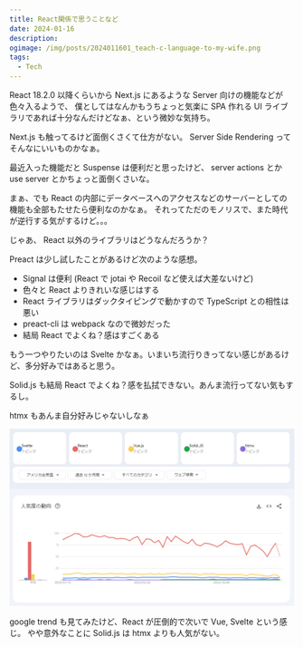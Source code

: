 ```yaml
---
title: React関係で思うことなど
date: 2024-01-16
description:
ogimage: /img/posts/2024011601_teach-c-language-to-my-wife.png
tags:
  - Tech
---
```


React 18.2.0 以降くらいから Next.js にあるような Server 向けの機能などが色々入るようで、
僕としてはなんかもうちょっと気楽に SPA 作れる UI ライブラリであれば十分なんだけどなぁ、という微妙な気持ち。

Next.js も触ってるけど面倒くさくて仕方がない。 Server Side Rendering ってそんなにいいものかなぁ。

最近入った機能だと Suspense は便利だと思ったけど、 server actions とか use server とかちょっと面倒くさいな。

まぁ、でも React の内部にデータベースへのアクセスなどのサーバーとしての機能も全部もたせたら便利なのかなぁ。
それってただのモノリスで、また時代が逆行する気がするけど。。。

じゃあ、 React 以外のライブラリはどうなんだろうか？

Preact は少し試したことがあるけど次のような感想。

* Signal は便利 (React で jotai や Recoil など使えば大差ないけど)
* 色々と React よりきれいな感じはする
* React ライブラリはダックタイピングで動かすので TypeScript との相性は悪い
* preact-cli は webpack なので微妙だった
* 結局 React でよくね？感はすごくある

もう一つやりたいのは Svelte かなぁ。いまいち流行りきってない感じがあるけど、多分好みではあると思う。

Solid.js も結局 React でよくね？感を払拭できない。あんま流行ってない気もするし。

htmx もあんま自分好みじゃないしなぁ

![google trend](/img/posts/2024011602/google-trend.png)

google trend も見てみたけど、React が圧倒的で次いで Vue, Svelte という感じ。
やや意外なことに Solid.js は htmx よりも人気がない。
